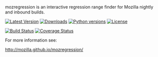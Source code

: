 mozregression is an interactive regression range finder for Mozilla nightly and inbound builds.

[![Latest Version](https://pypip.in/version/mozregression/badge.svg)](https://pypi.python.org/pypi/mozregression/)
[![Downloads](https://pypip.in/download/mozregression/badge.svg)](https://pypi.python.org/pypi/mozregression/)
[![Python versions](https://pypip.in/py_versions/mozregression/badge.svg)](https://pypi.python.org/pypi/mozregression/)
[![License](https://pypip.in/license/mozregression/badge.svg)](https://pypi.python.org/pypi/mozregression/)

[![Build Status](https://travis-ci.org/mozilla/mozregression.svg?branch=master)](https://travis-ci.org/mozilla/mozregression)
[![Coverage Status](https://img.shields.io/coveralls/mozilla/mozregression.svg)](https://coveralls.io/r/mozilla/mozregression)

For more information see:

http://mozilla.github.io/mozregression/
